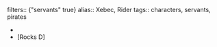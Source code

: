 filters:: {"servants" true}
alias:: Xebec, Rider
tags:: characters, servants, pirates

-
- [Rocks D]